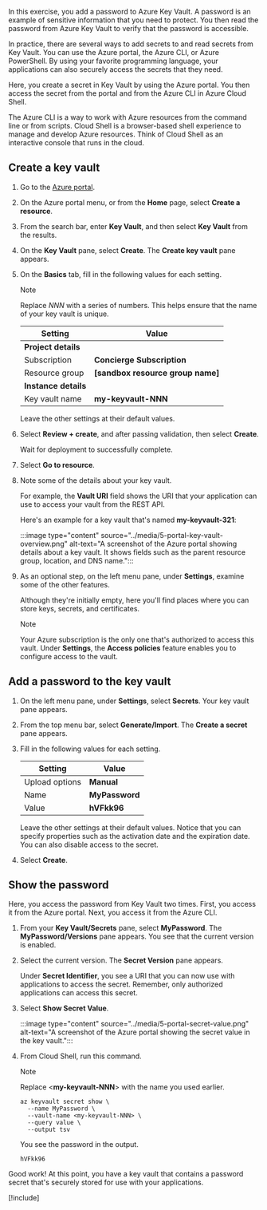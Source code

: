 In this exercise, you add a password to Azure Key Vault. A password is an example of sensitive information that you need to protect. You then read the password from Azure Key Vault to verify that the password is accessible.

In practice, there are several ways to add secrets to and read secrets from Key Vault. You can use the Azure portal, the Azure CLI, or Azure PowerShell. By using your favorite programming language, your applications can also securely access the secrets that they need.

Here, you create a secret in Key Vault by using the Azure portal. You then access the secret from the portal and from the Azure CLI in Azure Cloud Shell.

The Azure CLI is a way to work with Azure resources from the command line or from scripts. Cloud Shell is a browser-based shell experience to manage and develop Azure resources. Think of Cloud Shell as an interactive console that runs in the cloud.

## Create a key vault

1. Go to the [Azure portal](https://portal.azure.com/learn.docs.microsoft.com?azure-portal=true).

1. On the Azure portal menu, or from the **Home** page, select **Create a resource**.

1. From the search bar, enter **Key Vault**, and then select **Key Vault** from the results.

1. On the **Key Vault** pane, select **Create**. The **Create key vault** pane appears.

1. On the **Basics** tab, fill in the following values for each setting.

    > [!NOTE]
    > Replace *NNN* with a series of numbers. This helps ensure that the name of your key vault is unique.

    | Setting | Value |
    | --- | --- |
     **Project details** |
    | Subscription | **Concierge Subscription** |
    | Resource group | **<rgn>[sandbox resource group name]</rgn>** |
    | **Instance details** |
    | Key vault name | **my-keyvault-NNN** |

    Leave the other settings at their default values.

1. Select **Review + create**, and after passing validation, then select **Create**.

    Wait for deployment to successfully complete.

1. Select **Go to resource**.

1. Note some of the details about your key vault.

    For example, the **Vault URI** field shows the URI that your application can use to access your vault from the REST API.

    Here's an example for a key vault that's named **my-keyvault-321**:

    :::image type="content" source="../media/5-portal-key-vault-overview.png" alt-text="A screenshot of the Azure portal showing details about a key vault. It shows fields such as the parent resource group, location, and DNS name.":::

1. As an optional step, on the left menu pane, under **Settings**, examine some of the other features.

    Although they're initially empty, here you'll find places where you can store keys, secrets, and certificates.

    > [!NOTE]
    > Your Azure subscription is the only one that's authorized to access this vault. Under **Settings**, the **Access policies** feature enables you to configure access to the vault.

## Add a password to the key vault

1. On the left menu pane, under **Settings**, select **Secrets**. Your key vault pane appears.

1. From the top menu bar, select **Generate/Import**. The **Create a secret** pane appears.

1. Fill in the following values for each setting.

    | Setting | Value |
    | --- | --- |
    | Upload options | **Manual** |
    | Name | **MyPassword** |
    | Value | **hVFkk96** |

    Leave the other settings at their default values. Notice that you can specify properties such as the activation date and the expiration date. You can also disable access to the secret.

1. Select **Create**.

## Show the password

Here, you access the password from Key Vault two times. First, you access it from the Azure portal. Next, you access it from the Azure CLI.

1. From your **Key Vault/Secrets** pane, select **MyPassword**. The **MyPassword/Versions** pane appears. You see that the current version is enabled.

1. Select the current version. The **Secret Version** pane appears.

    Under **Secret Identifier**, you see a URI that you can now use with applications to access the secret. Remember, only authorized applications can access this secret.

1. Select **Show Secret Value**.

    :::image type="content" source="../media/5-portal-secret-value.png" alt-text="A screenshot of the Azure portal showing the secret value in the key vault.":::

1. From Cloud Shell, run this command.

    > [!NOTE]
    > Replace <**my-keyvault-NNN**> with the name you used earlier.

    ```azurecli
    az keyvault secret show \
      --name MyPassword \
      --vault-name <my-keyvault-NNN> \
      --query value \
      --output tsv
    ```

    You see the password in the output.

    ```output
    hVFkk96
    ```

Good work! At this point, you have a key vault that contains a password secret that's securely stored for use with your applications.

[!include[](../../../includes/azure-sandbox-cleanup.md)]
